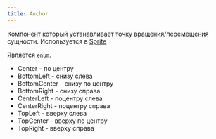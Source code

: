 ```yaml
---
title: Anchor
---
```


Компонент который устанавливает точку вращения/перемещения сущности. Используется в [Sprite](/docs/components/sprite)

Является `enum`.

- Center - по центру
- BottomLeft - снизу слева
- BottomCenter - снизу по центру
- BottomRight - снизу справа
- CenterLeft - поцентру слева
- CenterRight - поцентру справа
- TopLeft - вверху слева
- TopCenter - вверху по центру
- TopRight - вверху справа
